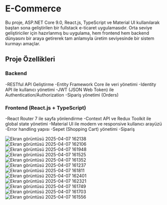 <h1>E-Commerce</h1>
Bu proje, ASP.NET Core 9.0, React.js, TypeScript ve Material UI kullanılarak baştan sona geliştirilen bir fullstack e-ticaret uygulamasıdır. Orta seviye geliştiriciler için hazırlanmış bu uygulama,
hem frontend hem backend dünyasını bir araya getirerek tam anlamıyla üretim seviyesinde bir sistem kurmayı amaçlar.

<h2>Proje Özellikleri</h2>

<h3>Backend</h3>
-RESTful API Geliştirme
-Entity Framework Core ile veri yönetimi
-Identity API ile kullanıcı yönetimi
-JWT (JSON Web Token) ile Authentication/Authorization
-Sipariş yönetimi (Orders)

<h3>Frontend (React.js + TypeScript)</h3>
-React Router 7 ile sayfa yönlendirme
-Context API ve Redux Toolkit ile global state yönetimi
-Material UI ile modern ve responsive kullanıcı arayüzü
-Error handling yapısı
-Sepet (Shopping Cart) yönetimi
-Sipariş 



![Ekran görüntüsü 2025-04-07 162138](https://github.com/user-attachments/assets/4f4c7564-6ba1-4422-a58d-405b973165a5)
![Ekran görüntüsü 2025-04-07 162106](https://github.com/user-attachments/assets/0d4550eb-2f33-4dcf-aab1-a4c936805337)
![Ekran görüntüsü 2025-04-07 161948](https://github.com/user-attachments/assets/2c47b1a3-7875-4436-930d-6104935d2f68)
![Ekran görüntüsü 2025-04-07 161525](https://github.com/user-attachments/assets/ea470255-b101-45a9-a83a-13ebdb2549c4)
![Ekran görüntüsü 2025-04-07 161352](https://github.com/user-attachments/assets/69e8c942-8709-4031-9110-d4ada5fb5990)
![Ekran görüntüsü 2025-04-07 161237](https://github.com/user-attachments/assets/1e0bb202-84c2-4f2e-9cfb-b1dca0305dac)
![Ekran görüntüsü 2025-04-07 161811](https://github.com/user-attachments/assets/93d646b7-db48-449b-a728-db0c45aa7cb2)
![Ekran görüntüsü 2025-04-07 162401](https://github.com/user-attachments/assets/e17869a1-5405-478d-933f-499a5243f835)
![Ekran görüntüsü 2025-04-07 162321](https://github.com/user-attachments/assets/f649c314-925b-40cd-b936-3bcb4f6346a8)
![Ekran görüntüsü 2025-04-07 161749](https://github.com/user-attachments/assets/d65bb694-99b2-406c-a362-cecc10535134)
![Ekran görüntüsü 2025-04-07 161703](https://github.com/user-attachments/assets/b0395f85-6ab1-490f-be63-a149cb3d3f42)
![Ekran görüntüsü 2025-04-07 161556](https://github.com/user-attachments/assets/58396324-e870-471a-a660-6ddee57af1e8)
